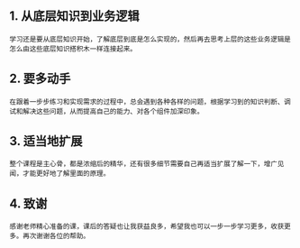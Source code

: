 ## 1. 从底层知识到业务逻辑
    学习还是要从底层知识开始，了解底层到底是怎么实现的，然后再去思考上层的这些业务逻辑是怎么由这些底层知识搭积木一样连接起来。

## 2. 要多动手
    在跟着一步步练习和实现需求的过程中，总会遇到各种各样的问题，根据学习到的知识判断、调试和解决这些问题，从而提高自己的能力、对各个组件加深印象。

## 3. 适当地扩展
    整个课程是主心骨，都是浓缩后的精华，还有很多细节需要自己再适当扩展了解一下，增广见闻，才能更好地了解里面的原理。

## 4. 致谢
    感谢老师精心准备的课，课后的答疑也让我获益良多，希望我也可以一步一步学习更多，收获更多。再次谢谢各位的帮助。